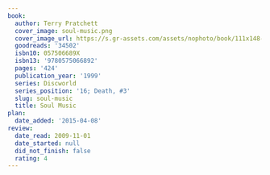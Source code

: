 ```yaml
---
book:
  author: Terry Pratchett
  cover_image: soul-music.png
  cover_image_url: https://s.gr-assets.com/assets/nophoto/book/111x148-bcc042a9c91a29c1d680899eff700a03.png
  goodreads: '34502'
  isbn10: 057506689X
  isbn13: '9780575066892'
  pages: '424'
  publication_year: '1999'
  series: Discworld
  series_position: '16; Death, #3'
  slug: soul-music
  title: Soul Music
plan:
  date_added: '2015-04-08'
review:
  date_read: 2009-11-01
  date_started: null
  did_not_finish: false
  rating: 4
---
```

